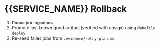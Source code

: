 # {{SERVICE_NAME}} Rollback

1. Pause job ingestion.
2. Promote last known good artifact (verified with cosign) using `Makefile deploy`.
3. Re-seed failed jobs from `.evidence/retry-plan.md`.
